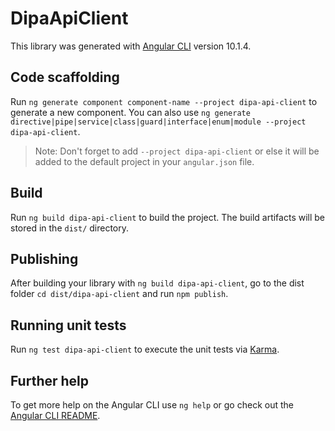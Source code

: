 # DipaApiClient

This library was generated with [Angular CLI](https://github.com/angular/angular-cli) version 10.1.4.

## Code scaffolding

Run `ng generate component component-name --project dipa-api-client` to generate a new component. You can also use `ng generate directive|pipe|service|class|guard|interface|enum|module --project dipa-api-client`.

> Note: Don't forget to add `--project dipa-api-client` or else it will be added to the default project in your `angular.json` file.

## Build

Run `ng build dipa-api-client` to build the project. The build artifacts will be stored in the `dist/` directory.

## Publishing

After building your library with `ng build dipa-api-client`, go to the dist folder `cd dist/dipa-api-client` and run `npm publish`.

## Running unit tests

Run `ng test dipa-api-client` to execute the unit tests via [Karma](https://karma-runner.github.io).

## Further help

To get more help on the Angular CLI use `ng help` or go check out the [Angular CLI README](https://github.com/angular/angular-cli/blob/master/README.md).
